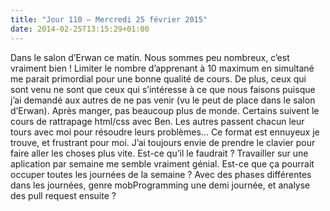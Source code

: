 ```yaml
---
title: "Jour 110 — Mercredi 25 février 2015"
date: 2014-02-25T13:15:29+01:00
---
```




Dans le salon d’Erwan ce matin. Nous sommes peu nombreux, c’est vraiment
bien ! Limiter le nombre d’apprenant à 10 maximum en simultané me parait
primordial pour une bonne qualité de cours. De plus, ceux qui sont venu
ne sont que ceux qui s’intéresse à ce que nous faisons puisque j’ai
demandé aux autres de ne pas venir (vu le peut de place dans le salon
d’Erwan). Après manger, pas beaucoup plus de monde. Certains suivent le
cours de rattrapage html/css avec Ben. Les autres passent chacun leur
tours avec moi pour résoudre leurs problèmes… Ce format est ennuyeux je
trouve, et frustrant pour moi. J’ai toujours envie de prendre le clavier
pour faire aller les choses plus vite. Est-ce qu’il le faudrait ?
Travailler sur une aplication par semaine me semble vraiment génial.
Est-ce que ça pourrait occuper toutes les journées de la semaine ? Avec
des phases différentes dans les journées, genre mobProgramming une demi
journée, et analyse des pull request ensuite ?


